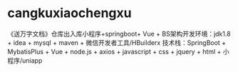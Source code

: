 # cangkuxiaochengxu
《送万字文档》仓库出入库小程序+springboot+ Vue + BS架构开发环境：jdk1.8 + idea + mysql + maven + ‌微信开发者工具/HBuilderx 技术栈：SpringBoot + MybatisPlus + Vue + node.js + axios + javascript + css + jquery + html + 小程序/uniapp
